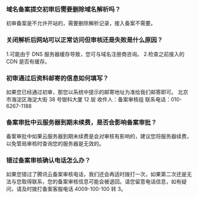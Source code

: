 ### 域名备案提交初审后需要删除域名解析吗？
初审备案是不允许开站的，需要删除解析记录，接入备案不需要。

### 关闭解析后网站可以正常访问但审核还是失败是什么原因？
1.可能由于 DNS 服务器缓存导致，您可与域名注册商咨询。
2.检查之前接入的 CDN 是否有缓存。

### 初审通过后资料邮寄的信息如何填写？
如果您已经通过初审，那您以系统中提示的邮寄地址为准给我们邮寄即可。
北京市海淀区海淀大街 38 号银科大厦 12 层 
收件人：备案审核组
联系电话：010-6267-1188

### 备案审批中云服务器到期未续费，是否会影响备案审批？
备案审批中如果云服务器到期未续费是会对审核有影响的，建议您将服务器续费，以免管局审核时查询您的服务器是无效的。  

### 错过备案审核确认电话怎么办？
如果您错过了腾讯云备案审核电话，我们还会再适时拨打一次，如果第二次还是无法与您取得联系，您的备案审核信息可能会被退回。请您留意电话信息，如有疑问，请及时拨打备案客服电话 4009-100-100 转 3。


